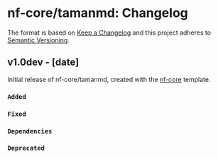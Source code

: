# nf-core/tamanmd: Changelog

The format is based on [Keep a Changelog](https://keepachangelog.com/en/1.0.0/)
and this project adheres to [Semantic Versioning](https://semver.org/spec/v2.0.0.html).

## v1.0dev - [date]

Initial release of nf-core/tamanmd, created with the [nf-core](https://nf-co.re/) template.

### `Added`

### `Fixed`

### `Dependencies`

### `Deprecated`
